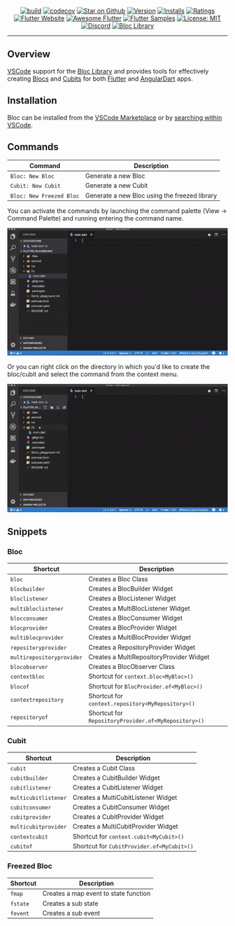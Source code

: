 <p align="center">
<a href="https://github.com/felangel/bloc/actions"><img src="https://img.shields.io/github/workflow/status/felangel/bloc/build.svg?logo=github" alt="build"></a>
<a href="https://codecov.io/gh/felangel/bloc"><img src="https://codecov.io/gh/felangel/Bloc/branch/master/graph/badge.svg" alt="codecov"></a>
<a href="https://github.com/felangel/bloc"><img src="https://img.shields.io/github/stars/felangel/bloc.svg?style=flat&logo=github&colorB=deeppink&label=stars" alt="Star on Github"></a>
<a href="https://marketplace.visualstudio.com/items?itemName=FelixAngelov.bloc"><img src="https://vsmarketplacebadge.apphb.com/version-short/FelixAngelov.bloc.svg" alt="Version"></a>
<a href="https://marketplace.visualstudio.com/items?itemName=FelixAngelov.bloc"><img src="https://vsmarketplacebadge.apphb.com/installs-short/FelixAngelov.bloc.svg" alt="Installs"></a>
<a href="https://marketplace.visualstudio.com/items?itemName=FelixAngelov.bloc"><img src="https://vsmarketplacebadge.apphb.com/rating-short/FelixAngelov.bloc.svg" alt="Ratings"></a>
<a href="https://flutter.dev/docs/development/data-and-backend/state-mgmt/options#bloc--rx"><img src="https://img.shields.io/badge/flutter-website-deepskyblue.svg" alt="Flutter Website"></a>
<a href="https://github.com/Solido/awesome-flutter#standard"><img src="https://img.shields.io/badge/awesome-flutter-blue.svg?longCache=true" alt="Awesome Flutter"></a>
<a href="http://fluttersamples.com"><img src="https://img.shields.io/badge/flutter-samples-teal.svg?longCache=true" alt="Flutter Samples"></a>
<a href="https://opensource.org/licenses/MIT"><img src="https://img.shields.io/badge/license-MIT-purple.svg" alt="License: MIT"></a>
<a href="https://discord.gg/Hc5KD3g"><img src="https://img.shields.io/discord/649708778631200778.svg?logo=discord&color=blue" alt="Discord"></a>
<a href="https://github.com/felangel/bloc"><img src="https://tinyurl.com/bloc-library" alt="Bloc Library"></a>
</p>

---

## Overview

[VSCode](https://code.visualstudio.com/) support for the [Bloc Library](https://bloclibrary.dev) and provides tools for effectively creating [Blocs](https://github.com/felangel/bloc) and [Cubits](https://github.com/felangel/cubit) for both [Flutter](https://flutter.dev/) and [AngularDart](https://angulardart.dev/) apps.

## Installation

Bloc can be installed from the [VSCode Marketplace](https://marketplace.visualstudio.com/items?itemName=FelixAngelov.bloc) or by [searching within VSCode](https://code.visualstudio.com/docs/editor/extension-gallery#_search-for-an-extension).

## Commands

| Command                  | Description                                   |
| ------------------------ | --------------------------------------------- |
| `Bloc: New Bloc`         | Generate a new Bloc                           |
| `Cubit: New Cubit`       | Generate a new Cubit                          |
| `Bloc: New Freezed Bloc` | Generate a new Bloc using the freezed library |

You can activate the commands by launching the command palette (View -> Command Palette) and running entering the command name.

![demo](https://raw.githubusercontent.com/felangel/bloc/master/extensions/vscode/assets/new-bloc-usage-1.gif)

Or you can right click on the directory in which you'd like to create the bloc/cubit and select the command from the context menu.

![demo](https://raw.githubusercontent.com/felangel/bloc/master/extensions/vscode/assets/new-bloc-usage-2.gif)

## Snippets

### Bloc

| Shortcut                  | Description                                          |
| ------------------------- | ---------------------------------------------------- |
| `bloc`                    | Creates a Bloc Class                                 |
| `blocbuilder`             | Creates a BlocBuilder Widget                         |
| `bloclistener`            | Creates a BlocListener Widget                        |
| `multibloclistener`       | Creates a MultiBlocListener Widget                   |
| `blocconsumer`            | Creates a BlocConsumer Widget                        |
| `blocprovider`            | Creates a BlocProvider Widget                        |
| `multiblocprovider`       | Creates a MultiBlocProvider Widget                   |
| `repositoryprovider`      | Creates a RepositoryProvider Widget                  |
| `multirepositoryprovider` | Creates a MultiRepositoryProvider Widget             |
| `blocobserver`            | Creates a BlocObserver Class                         |
| `contextbloc`             | Shortcut for `context.bloc<MyBloc>()`                |
| `blocof`                  | Shortcut for `BlocProvider.of<MyBloc>()`             |
| `contextrepository`       | Shortcut for `context.repository<MyRepository>()`    |
| `repositoryof`            | Shortcut for `RepositoryProvider.of<MyRepository>()` |

### Cubit

| Shortcut             | Description                                |
| -------------------- | ------------------------------------------ |
| `cubit`              | Creates a Cubit Class                      |
| `cubitbuilder`       | Creates a CubitBuilder Widget              |
| `cubitlistener`      | Creates a CubitListener Widget             |
| `multicubitlistener` | Creates a MultiCubitListener Widget        |
| `cubitconsumer`      | Creates a CubitConsumer Widget             |
| `cubitprovider`      | Creates a CubitProvider Widget             |
| `multicubitprovider` | Creates a MultiCubitProvider Widget        |
| `contextcubit`       | Shortcut for `context.cubit<MyCubit>()`    |
| `cubitof`            | Shortcut for `CubitProvider.of<MyCubit>()` |

### Freezed Bloc

| Shortcut | Description                           |
| -------- | ------------------------------------- |
| `fmap`   | Creates a map event to state function |
| `fstate` | Creates a sub state                   |
| `fevent` | Creates a sub event                   |
